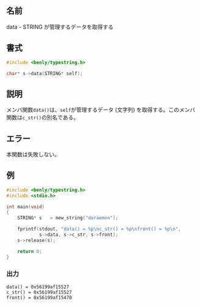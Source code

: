## 名前

data - STRING が管理するデータを取得する

## 書式

```c
#include <benly/typestring.h>

char* s->data(STRING* self);
```

## 説明

メンバ関数`data()`は、`self`が管理するデータ (文字列) を取得する。このメンバ関数は`c_str()`の別名である。

## エラー

本関数は失敗しない。

## 例

```c
#include <benly/typestring.h>
#include <stdio.h>

int main(void)
{
    STRING* s   = new_string("doraemon");

    fprintf(stdout, "data() = %p\nc_str() = %p\nfront() = %p\n",
            s->data, s->c_str, s->front);
    s->release(s);

    return 0;
}
```

### 出力

```
data() = 0x56199af15527
c_str() = 0x56199af15527
front() = 0x56199af15470
```
